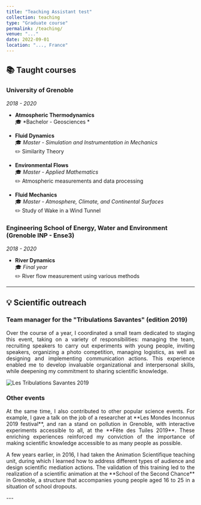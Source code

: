 ```yaml
---
title: "Teaching Assistant test"
collection: teaching
type: "Graduate course"
permalink: /teaching/
venue: "..."
date: 2022-09-01
location: "..., France"
---
```

## 📚 Taught courses

### University of Grenoble
*2018 - 2020* 

- **Atmospheric Thermodynamics**  
🎓 *Bachelor - Geosciences *

- **Fluid Dynamics**  
🎓 *Master - Simulation and Instrumentation in Mechanics*  
✏️ Similarity Theory  

- **Environmental Flows**  
🎓 *Master - Applied Mathematics*  
✏️ Atmospheric measurements and data processing

- **Fluid Mechanics**  
🎓 *Master - Atmosphere, Climate, and Continental Surfaces*  
✏️ Study of Wake in a Wind Tunnel

### Engineering School of Energy, Water and Environment (Grenoble INP - Ense3)
*2018 - 2020* 

- **River Dynamics**  
🎓 *Final year*  
✏️ River flow measurement using various methods

---

## 💡 Scientific outreach

### Team manager for the "Tribulations Savantes" (edition 2019)

<p style="text-align: justify;">
Over the course of a year, I coordinated a small team dedicated to staging this event, taking on a variety of responsibilities: managing the team, recruiting speakers to carry out experiments with young people, inviting speakers, organizing a photo competition, managing logistics, as well as designing and implementing communication actions. This experience enabled me to develop invaluable organizational and interpersonal skills, while deepening my commitment to sharing scientific knowledge. 
</p>

![Les Tribulations Savantes 2019](/images/Flyer_Tribulations_Savantes.png)

### Other events  

<p style="text-align: justify;">
At the same time, I also contributed to other popular science events. For example, I gave a talk on the job of a researcher at **Les Mondes Inconnus 2019 festival**, and ran a stand on pollution in Grenoble, with interactive experiments accessible to all, at the **Fête des Tuiles 2019**. These enriching experiences reinforced my conviction of the importance of making scientific knowledge accessible to as many people as possible.
</p>

<p style="text-align: justify;">
A few years earlier, in 2016, I had taken the Animation Scientifique teaching unit, during which I learned how to address different types of audience and design scientific mediation actions. The validation of this training led to the realization of a scientific animation at the **School of the Second Chance** in Grenoble, a structure that accompanies young people aged 16 to 25 in a situation of school dropouts.
</p>
---
